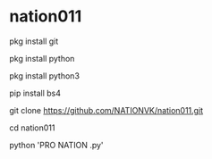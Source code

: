 # nation011

pkg install git

pkg install python

pkg install python3

pip install bs4



git clone https://github.com/NATIONVK/nation011.git


cd nation011


python 'PRO NATION .py'
